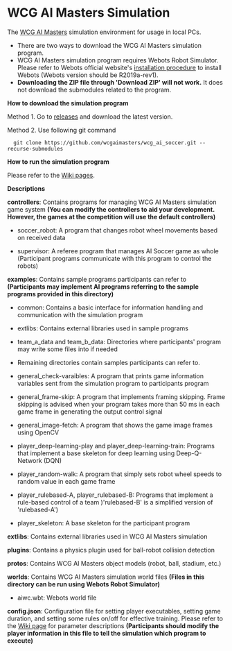 # WCG AI Masters Simulation

The [WCG AI Masters](https://www.wcg.com/new-horizons/view/AI-Masters) simulation environment for usage in local PCs.

- There are two ways to download the WCG AI Masters simulation program.
- WCG AI Masters simulation program requires Webots Robot Simulator. Please refer to Webots official website's [installation procedure](https://www.cyberbotics.com/doc/guide/installation-procedure) to install Webots (Webots version should be R2019a-rev1).
- **Downloading the ZIP file through 'Download ZIP' will not work.** It does not download the submodules related to the program.

**How to download the simulation program**

Method 1. Go to [releases](https://github.com/wcgaimasters/wcg_ai_soccer/releases) and download the latest version.

Method 2. Use following git command

      git clone https://github.com/wcgaimasters/wcg_ai_soccer.git --recurse-submodules

**How to run the simulation program**

Please refer to the [Wiki pages](https://github.com/wcgaimasters/WCG-AI-MASTERS-Manual/wiki).

**Descriptions**

**controllers**: Contains programs for managing WCG AI Masters simulation game system **(You can modify the controllers to aid your development. However, the games at the competition will use the default controllers)**

- soccer_robot: A program that changes robot wheel movements based on received data

- supervisor: A referee program that manages AI Soccer game as whole (Participant programs communicate with this program to control the robots)

**examples**: Contains sample programs participants can refer to **(Participants may implement AI programs referring to the sample programs provided in this directory)**

- common: Contains a basic interface for information handling and communication with the simulation program

- extlibs: Contains external libraries used in sample programs

- team_a_data and team_b_data: Directories where participants' program may write some files into if needed

- Remaining directories contain samples participants can refer to.

- general_check-varaibles: A program that prints game information variables sent from the simulation program to participants program

- general_frame-skip: A program that implements framing skipping. Frame skipping is advised when your program takes more than 50 ms in each game frame in generating the output control signal

- general_image-fetch: A program that shows the game image frames using OpenCV

- player_deep-learning-play and player_deep-learning-train: Programs that implement a base skeleton for deep learning using Deep-Q-Network (DQN)

- player_random-walk: A program that simply sets robot wheel speeds to random value in each game frame

- player_rulebased-A, player_rulebased-B: Programs that implement a rule-based control of a team )'rulebased-B' is a simplified version of 'rulebased-A')

- player_skeleton: A base skeleton for the participant program

**extlibs**: Contains external libraries used in WCG AI Masters simulation

**plugins**: Contains a physics plugin used for ball-robot collision detection

**protos**: Contains WCG AI Masters object models (robot, ball, stadium, etc.)

**worlds**: Contains WCG AI Masters simulation world files **(Files in this directory can be run using Webots Robot Simulator)**

- aiwc.wbt: Webots world file

**config.json**: Configuration file for setting player executables, setting game duration, and setting some rules on/off for effective training. Please refer to the [Wiki page](https://github.com/wcgaimasters/WCG-AI-MASTERS-Manual/wiki/How-to-use-local-PC-simulation-program) for parameter descriptions **(Participants should modify the player information in this file to tell the simulation which program to execute)**
